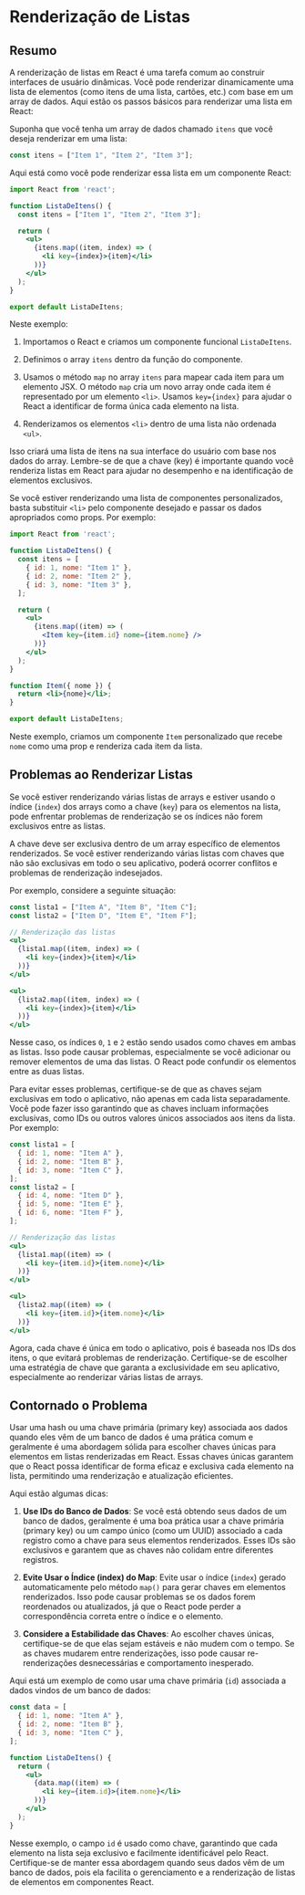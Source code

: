 # Renderização de Listas

## Resumo

A renderização de listas em React é uma tarefa comum ao construir interfaces de usuário dinâmicas. Você pode renderizar dinamicamente uma lista de elementos (como itens de uma lista, cartões, etc.) com base em um array de dados. Aqui estão os passos básicos para renderizar uma lista em React:

Suponha que você tenha um array de dados chamado `itens` que você deseja renderizar em uma lista:

```jsx
const itens = ["Item 1", "Item 2", "Item 3"];
```

Aqui está como você pode renderizar essa lista em um componente React:

```jsx
import React from 'react';

function ListaDeItens() {
  const itens = ["Item 1", "Item 2", "Item 3"];

  return (
    <ul>
      {itens.map((item, index) => (
        <li key={index}>{item}</li>
      ))}
    </ul>
  );
}

export default ListaDeItens;
```

Neste exemplo:

1. Importamos o React e criamos um componente funcional `ListaDeItens`.

2. Definimos o array `itens` dentro da função do componente.

3. Usamos o método `map` no array `itens` para mapear cada item para um elemento JSX. O método `map` cria um novo array onde cada item é representado por um elemento `<li>`. Usamos `key={index}` para ajudar o React a identificar de forma única cada elemento na lista.

4. Renderizamos os elementos `<li>` dentro de uma lista não ordenada `<ul>`.

Isso criará uma lista de itens na sua interface do usuário com base nos dados do array. Lembre-se de que a chave (key) é importante quando você renderiza listas em React para ajudar no desempenho e na identificação de elementos exclusivos.

Se você estiver renderizando uma lista de componentes personalizados, basta substituir `<li>` pelo componente desejado e passar os dados apropriados como props. Por exemplo:

```jsx
import React from 'react';

function ListaDeItens() {
  const itens = [
    { id: 1, nome: "Item 1" },
    { id: 2, nome: "Item 2" },
    { id: 3, nome: "Item 3" },
  ];

  return (
    <ul>
      {itens.map((item) => (
        <Item key={item.id} nome={item.nome} />
      ))}
    </ul>
  );
}

function Item({ nome }) {
  return <li>{nome}</li>;
}

export default ListaDeItens;
```

Neste exemplo, criamos um componente `Item` personalizado que recebe `nome` como uma prop e renderiza cada item da lista.

## Problemas ao Renderizar Listas

Se você estiver renderizando várias listas de arrays e estiver usando o índice (`index`) dos arrays como a chave (`key`) para os elementos na lista, pode enfrentar problemas de renderização se os índices não forem exclusivos entre as listas.

A chave deve ser exclusiva dentro de um array específico de elementos renderizados. Se você estiver renderizando várias listas com chaves que não são exclusivas em todo o seu aplicativo, poderá ocorrer conflitos e problemas de renderização indesejados.

Por exemplo, considere a seguinte situação:

```jsx
const lista1 = ["Item A", "Item B", "Item C"];
const lista2 = ["Item D", "Item E", "Item F"];

// Renderização das listas
<ul>
  {lista1.map((item, index) => (
    <li key={index}>{item}</li>
  ))}
</ul>

<ul>
  {lista2.map((item, index) => (
    <li key={index}>{item}</li>
  ))}
</ul>
```

Nesse caso, os índices `0`, `1` e `2` estão sendo usados como chaves em ambas as listas. Isso pode causar problemas, especialmente se você adicionar ou remover elementos de uma das listas. O React pode confundir os elementos entre as duas listas.

Para evitar esses problemas, certifique-se de que as chaves sejam exclusivas em todo o aplicativo, não apenas em cada lista separadamente. Você pode fazer isso garantindo que as chaves incluam informações exclusivas, como IDs ou outros valores únicos associados aos itens da lista. Por exemplo:

```jsx
const lista1 = [
  { id: 1, nome: "Item A" },
  { id: 2, nome: "Item B" },
  { id: 3, nome: "Item C" },
];
const lista2 = [
  { id: 4, nome: "Item D" },
  { id: 5, nome: "Item E" },
  { id: 6, nome: "Item F" },
];

// Renderização das listas
<ul>
  {lista1.map((item) => (
    <li key={item.id}>{item.nome}</li>
  ))}
</ul>

<ul>
  {lista2.map((item) => (
    <li key={item.id}>{item.nome}</li>
  ))}
</ul>
```

Agora, cada chave é única em todo o aplicativo, pois é baseada nos IDs dos itens, o que evitará problemas de renderização. Certifique-se de escolher uma estratégia de chave que garanta a exclusividade em seu aplicativo, especialmente ao renderizar várias listas de arrays.

## Contornado o Problema

Usar uma hash ou uma chave primária (primary key) associada aos dados quando eles vêm de um banco de dados é uma prática comum e geralmente é uma abordagem sólida para escolher chaves únicas para elementos em listas renderizadas em React. Essas chaves únicas garantem que o React possa identificar de forma eficaz e exclusiva cada elemento na lista, permitindo uma renderização e atualização eficientes.

Aqui estão algumas dicas:

1. **Use IDs do Banco de Dados**: Se você está obtendo seus dados de um banco de dados, geralmente é uma boa prática usar a chave primária (primary key) ou um campo único (como um UUID) associado a cada registro como a chave para seus elementos renderizados. Esses IDs são exclusivos e garantem que as chaves não colidam entre diferentes registros.

2. **Evite Usar o Índice (index) do Map**: Evite usar o índice (`index`) gerado automaticamente pelo método `map()` para gerar chaves em elementos renderizados. Isso pode causar problemas se os dados forem reordenados ou atualizados, já que o React pode perder a correspondência correta entre o índice e o elemento.

3. **Considere a Estabilidade das Chaves**: Ao escolher chaves únicas, certifique-se de que elas sejam estáveis e não mudem com o tempo. Se as chaves mudarem entre renderizações, isso pode causar re-renderizações desnecessárias e comportamento inesperado.

Aqui está um exemplo de como usar uma chave primária (`id`) associada a dados vindos de um banco de dados:

```jsx
const data = [
  { id: 1, nome: "Item A" },
  { id: 2, nome: "Item B" },
  { id: 3, nome: "Item C" },
];

function ListaDeItens() {
  return (
    <ul>
      {data.map((item) => (
        <li key={item.id}>{item.nome}</li>
      ))}
    </ul>
  );
}
```

Nesse exemplo, o campo `id` é usado como chave, garantindo que cada elemento na lista seja exclusivo e facilmente identificável pelo React. Certifique-se de manter essa abordagem quando seus dados vêm de um banco de dados, pois ela facilita o gerenciamento e a renderização de listas de elementos em componentes React.

